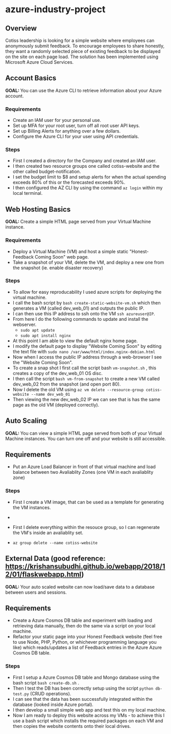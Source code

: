 # azure-industry-project

## Overview

Cotiss leadership is looking for a simple website where employees can anonymously submit feedback. To encourage employees to share honestly, they want a randomly selected piece of existing feedback to be displayed on the site on each page load. The solution has been implemented using Microsoft Azure Cloud Services.


## Account Basics
<b> GOAL: </b> You can use the Azure CLI to retrieve information about your Azure account.

### Requirements

- Create an IAM user for your personal use.
- Set up MFA for your root user, turn off all root user API keys.
- Set up Billing Alerts for anything over a few dollars.
- Configure the Azure CLI for your user using API credentials.

### Steps

- First I created a directory for the Company and created an IAM user.
- I then created two resource groups one called cotiss-website and the other called budget-notification. 
- I set the budget limit to $8 and setup alerts for when the actual spending exceeds 80% of this or the forecasted exceeds 90%.
- I then configured the AZ CLI by using the command `az login` within my local terminal.


## Web Hosting Basics
<b> GOAL: </b> Create a simple HTML page served from your Virtual Machine instance.

### Requirements

- Deploy a Virtual Machine (VM) and host a simple static "Honest-Feedback Coming Soon" web page.
- Take a snapshot of your VM, delete the VM, and deploy a new one from the snapshot (ie. enable disaster recovery) 

### Steps

- To allow for easy reproducability I used azure scripts for deploying the virtual machine.
- I call the bash script by `bash create-static-website-vm.sh` which then generates a VM (called dev_web_01) and outputs the public IP.
- I can then use this IP address to ssh onto the VM `ssh azureuser@IP`.
- From here I do the following commands to update and install the webserver.
  - `sudo apt update`
  - `sudo apt install nginx`
- At this point I am able to view the default nginx home page.
- I modify the default page to display "Website Coming Soon" by editing the text file with `sudo nano /var/www/html/index.nginx-debian.html`
- Now when I access the public IP address through a web-browser I see the "Website Coming Soon".
- To create a snap shot I first call the script bash `vm-snapshot.sh` , this creates a copy of the dev_web_01 OS disc.
- I then call the script `bash vm-from-snapshot` to create a new VM called dev_web_02 from the snapshot (and open port 80).
- Now I delete the old VM using `az vm delete --resource-group cotiss-website --name dev_web_01`
- Then viewing the new dev_web_02 IP we can see that is has the same page as the old VM (deployed correctly).


## Auto Scaling
<b> GOAL: </b> You can view a simple HTML page served from both of your Virtual Machine instances. You can turn one off and your website is still accessible.

## Requirements
- Put an Azure Load Balancer in front of that virtual machine and load balance between two Avaliablity Zones (one VM in each avaliablity zone)

### Steps
  - First I create a VM image, that can be used as a template for generating the VM instances.
  - 


  - First I delete everything within the resouce group, so I can regenerate the VM's inside an avaliablity set.
  - `az group delete --name cotiss-website`



## External Data (good reference: https://krishansubudhi.github.io/webapp/2018/12/01/flaskwebapp.html)
<b> GOAL: </b> Your auto scaled website can now load/save data to a database between users and sessions.

## Requirements
  - Create a Azure Cosmos DB table and experiment with loading and retrieving data manually, then do the same via a script on your local machine.
  - Refactor your static page into your Honest Feedback website (feel free to use Node, PHP, Python, or whichever programming language you like) which         reads/updates a list of Feedback entries in the Azure Azure Cosmos DB table. 

### Steps
  - First I setup a Azure Cosmos DB table and Mongo database using the bash script `bash create-db.sh` .
  - Then I test the DB has been correctly setup using the script `python db-test.py` (CRUD operations).
  - I can see that the data has been successfully integrated within the database (looked inside Azure portal).
  - I then develop a small simple web app and test this on my local machine.
  - Now I am ready to deploy this website across my VMs - to achieve this I use a bash script which installs the required packages on each VM and then copies the website contents onto their local drives.
  




